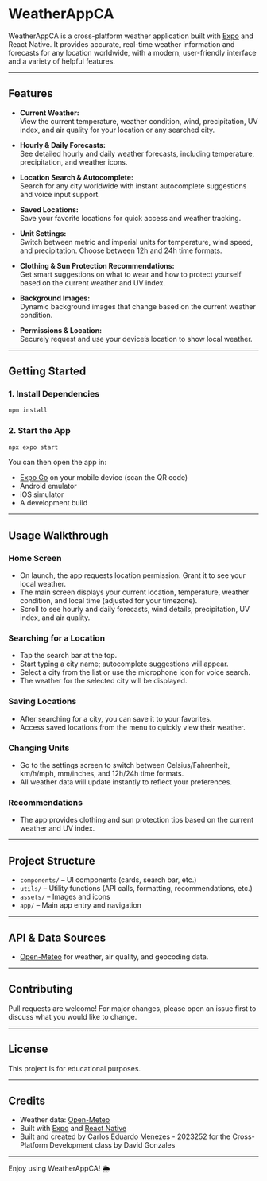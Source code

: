 # WeatherAppCA

WeatherAppCA is a cross-platform weather application built with [Expo](https://expo.dev) and React Native. It provides accurate, real-time weather information and forecasts for any location worldwide, with a modern, user-friendly interface and a variety of helpful features.

---

## Features

- **Current Weather:**  
  View the current temperature, weather condition, wind, precipitation, UV index, and air quality for your location or any searched city.

- **Hourly & Daily Forecasts:**  
  See detailed hourly and daily weather forecasts, including temperature, precipitation, and weather icons.

- **Location Search & Autocomplete:**  
  Search for any city worldwide with instant autocomplete suggestions and voice input support.

- **Saved Locations:**  
  Save your favorite locations for quick access and weather tracking.

- **Unit Settings:**  
  Switch between metric and imperial units for temperature, wind speed, and precipitation. Choose between 12h and 24h time formats.

- **Clothing & Sun Protection Recommendations:**  
  Get smart suggestions on what to wear and how to protect yourself based on the current weather and UV index.

- **Background Images:**  
  Dynamic background images that change based on the current weather condition.

- **Permissions & Location:**  
  Securely request and use your device’s location to show local weather.

---

## Getting Started

### 1. Install Dependencies

```bash
npm install
```

### 2. Start the App

```bash
npx expo start
```

You can then open the app in:

- [Expo Go](https://expo.dev/go) on your mobile device (scan the QR code)
- Android emulator
- iOS simulator
- A development build

---

## Usage Walkthrough

### Home Screen

- On launch, the app requests location permission. Grant it to see your local weather.
- The main screen displays your current location, temperature, weather condition, and local time (adjusted for your timezone).
- Scroll to see hourly and daily forecasts, wind details, precipitation, UV index, and air quality.

### Searching for a Location

- Tap the search bar at the top.
- Start typing a city name; autocomplete suggestions will appear.
- Select a city from the list or use the microphone icon for voice search.
- The weather for the selected city will be displayed.

### Saving Locations

- After searching for a city, you can save it to your favorites.
- Access saved locations from the menu to quickly view their weather.

### Changing Units

- Go to the settings screen to switch between Celsius/Fahrenheit, km/h/mph, mm/inches, and 12h/24h time formats.
- All weather data will update instantly to reflect your preferences.

### Recommendations

- The app provides clothing and sun protection tips based on the current weather and UV index.

---

## Project Structure

- `components/` – UI components (cards, search bar, etc.)
- `utils/` – Utility functions (API calls, formatting, recommendations, etc.)
- `assets/` – Images and icons
- `app/` – Main app entry and navigation

---

## API & Data Sources

- [Open-Meteo](https://open-meteo.com/) for weather, air quality, and geocoding data.

---

## Contributing

Pull requests are welcome! For major changes, please open an issue first to discuss what you would like to change.

---

## License

This project is for educational purposes.

---

## Credits

- Weather data: [Open-Meteo](https://open-meteo.com/)
- Built with [Expo](https://expo.dev) and [React Native](https://reactnative.dev)
- Built and created by Carlos Eduardo Menezes - 2023252 for the Cross-Platform Development class by David Gonzales

---

Enjoy using WeatherAppCA! 🌦️